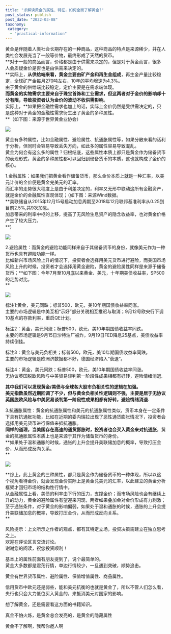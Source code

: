 ```yaml
---
title: "求解读黄金的属性、特征，如何全面了解黄金?"
post_status: publish
post_date: "2022-03-08"
taxonomy:
 category: 
  - "practical-information"
---
```


黄金是伴随着人类社会长期存在的一种商品，这种商品的特点是来源稀少，并在人类社会发展充当了一般等价物，最终形成了天然的货币。  
**对于一般的商品而言，价格都是由于供需来决定的，但是对于黄金而言，很多人会质疑金价是否也是由供需来决定的。  
**实际上，**从供给端来看，黄金主要由矿产金和再生金组成**，再生金产量比较稳定，全球矿产金每月270吨左右，10年的平均增速为4.3%。  
由于黄金的供给端比较稳定，定价主要是在需求端体现。  
**而黄金的实物需求主要来自于珠宝首饰和工业需求，但这两者对于金价的影响却十分有限，导致投资者认为金价的波动不收供需影响**。  
实际上，**如果把金融性需求也加上的话，实际上金价仍然是受供需决定的，只是这种对于黄金的金融性需求衍生出了黄金的多种属性。  
**（如下图：来源于世界黄金业协会）

![](https://img.dgrhw.net/upload/images/huihu/2019/11/25/222726192.jpg)

黄金有多种属性，比如金融属性、避险属性、抗通胀属性等，如果分散来看的话利于分析，但同时会容易导致丢失方向，如此多的属性容易导致混乱。  
黄金为何会有这么多的属性？归根结底，这些属性本质上都只是黄金作为储备货币的表现形式，黄金的多种属性都可以回归到储备货币的本质，这也就构成了金价的核心。  

1.金融属性：如果我们把黄金看作储备货币，那么金价本质上就是一种汇率，以美元计价的金价便是黄金兑美元的汇率。  
而汇率的走势很大程度上是由于利差决定的，利率又无形中联动这所有金融资产，就是金价的金融属性直观体现；（如下图：来源Wind数据。  
**美联储自从2015年12月15号启动加息周期至2018年12月联邦基准利率从0.25到目前2.5%,共9次加息。  
加息带来的利率中枢的上移，提高了无风险生息资产的隐含收益率，也对黄金价格产生了较大压力。  
**）

![](https://img.dgrhw.net/upload/images/huihu/2019/11/25/223421333.jpg)

2.避险属性：而黄金的避险功能同样来自于其储备货币的身份，就像美元作为一种货币也具有避险功能一样。  
比如新兴市场风险上升的情况下，投资者会选择用美元货币进行避险，而美国市场风险上升的时候，投资者才会选择用黄金避险，黄金的避险属性同样是来源于储备货币；**如下图：今年7月至10月底以来黄金、美元，十年期美债收益率，SP500的走势对比。  
**

![](https://img.dgrhw.net/upload/images/huihu/2019/11/25/223820255.jpg)

标注1:黄金，美元同跌；标普500，欧元，美10年期国债收益率同涨。  
主要的市场逻辑是中美互相“示好”部分关税相互推迟与取消；9月12号欧央行下调10基点的存款利率，重启QE计划。  

标注2：黄金，美元同涨；标普500，欧元，美10年期国债收益率同跌。  
主要的市场逻辑是9月15日沙特油厂被炸，9月19日FED降息25基点，美债收益率持续倒挂。  

标注3：黄金与美元负相关；标普500，欧元，美10年期国债收益率同跌。  
主要的市场逻辑是欧洲济数据都不好，德国经济陷入“衰退”。  

标注4：黄金，美元同跌；标普500，欧元，美10年期国债收益率同涨。  
无协议英国脱欧风险与中美贸易谈判第一阶段性成果相都有好转，避险情绪消退.

**其中我们可以发现黄金/美债与全球各大股市负相关性的逻辑在加强。  
美元指数虽然近期回调了不少，但与黄金负相关性逻辑则不强，主要是居于无协议英国脱欧风险与中美贸易谈判第一阶段性成果相都有好转，避险情绪消退.**

3.抗通胀属性：黄金的抗通胀属性和美元的抗通胀属性类似，货币本身在一定条件下具有抗通胀功能，比如在近期的委内瑞拉出现了恶性通货膨胀情况下，投资者会选择用美元货币进行保值来抵抗通胀。  
**同样的道理，当美国存在高速的通货膨胀时，投资者也会买入黄金来对抗通胀**，黄金的抗通胀属性本质上也是来源于其作为储备货币的身份。  
**如果处于温和通胀的时候，通胀的上升会提升美联储加息的概率，导致打压金价，从而形成反向关系。  
**

![](https://img.dgrhw.net/upload/images/huihu/2019/11/25/225357364.jpg)

**综上，此上黄金的三种属性，都只是黄金作为储备货币的一种体现，所以以这个视角看待金价，就会发现金价实际上是黄金兑美元的汇率，以此建立的黄金分析框架才回归市场的结构性行情中。  
从金融属性上看，美债的利率由下行的压力，支撑金价；而市场风险也会有继续上升的动力，黄金的避险属性有望迎来闪现，两者如果叠加会对金价形成有力刺激；至于通胀条件，对于黄金的影响偏弱，如果处于温和通胀的时候，通胀的上升会提升美联储加息的概率，导致打压金价，从而形成反向关系。  
**

​风险提示：上文所示之作者的观点，都有其特定立场，投资决策需建立在独立思考之上。  
欢迎在评论区言交流讨论。  
谢谢您的阅读，祝您投资顺利！

基本上的属性前面有朋友提到了，说个最简单的。  
黄金大多数都是震荡行情，单边行情较少，一旦遇到突破，顺势追击。  

黄金有世界货币属性、避险属性、保值增值属性、商品属性。  

信用货币中欧元还是弱些，能和美元抗衡的也就是黄金了，所以不管人们怎么看，央行也只会大力低位买入黄金的，来抵消美元对国家的影响。  

想了解黄金，还是需要看这方面的书籍知识。  

真金不怕火炼，是黄金总会发亮的，是黄金的隐藏属性

黄金不了解啊，我帮你邀人啊
